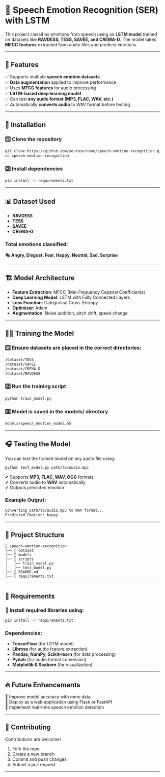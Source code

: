 
# 🎤 Speech Emotion Recognition (SER) with LSTM

This project classifies emotions from speech using an **LSTM model** trained on datasets like **RAVDESS, TESS, SAVEE, and CREMA-D**. The model takes **MFCC features** extracted from audio files and predicts emotions.

---

## 📌 Features
✅ Supports multiple **speech emotion datasets**  
✅ **Data augmentation** applied to improve performance  
✅ Uses **MFCC features** for audio processing  
✅ **LSTM-based deep learning model**  
✅ Can test **any audio format (MP3, FLAC, WAV, etc.)**  
✅ Automatically **converts audio** to WAV format before testing  

---

## 🚀 Installation
### 1️⃣ Clone the repository
```bash
git clone https://github.com/yourusername/speech-emotion-recognition.git
cd speech-emotion-recognition
```

### 2️⃣ Install dependencies
```bash
pip install -r requirements.txt
```

---

## 📊 Dataset Used
- **RAVDESS**  
- **TESS**  
- **SAVEE**  
- **CREMA-D**  

### Total emotions classified:
🎭 **Angry, Disgust, Fear, Happy, Neutral, Sad, Surprise**

---

## 🏗️ Model Architecture
- **Feature Extraction**: MFCC (Mel-Frequency Cepstral Coefficients)  
- **Deep Learning Model**: LSTM with Fully Connected Layers  
- **Loss Function**: Categorical Cross-Entropy  
- **Optimizer**: Adam  
- **Augmentation**: Noise addition, pitch shift, speed change  

---

## 🏃‍♂️ Training the Model
### 1️⃣ Ensure datasets are placed in the correct directories:
```bash
/dataset/TESS
/dataset/SAVEE
/dataset/CREMA-D
/dataset/RAVDESS
```

### 2️⃣ Run the training script
```bash
python train_model.py
```

### 3️⃣ Model is saved in the models/ directory
```bash
models/speech_emotion_model.h5
```

---

## 🎧 Testing the Model
You can test the trained model on any audio file using:
```bash
python test_model.py path/to/audio.mp3
```

✔ Supports **MP3, FLAC, WAV, OGG** formats  
✔ Converts audio to **WAV** automatically  
✔ Outputs predicted emotion  

### Example Output:
```bash
Converting path/to/audio.mp3 to WAV format...
Predicted Emotion: happy
```

---

## 📁 Project Structure
```
📂 speech-emotion-recognition
│── 📂 dataset
│── 📂 models
│── 📂 scripts
│   │── train_model.py
│   │── test_model.py
│── 📜 README.md
│── 📜 requirements.txt
```

---

## 📜 Requirements
### 📌 Install required libraries using:
```bash
pip install -r requirements.txt
```

### Dependencies:
- **TensorFlow** (for LSTM model)  
- **Librosa** (for audio feature extraction)  
- **Pandas, NumPy, Scikit-learn** (for data processing)  
- **Pydub** (for audio format conversion)  
- **Matplotlib & Seaborn** (for visualization)  

---

## 🔥 Future Enhancements
🔹 Improve model accuracy with more data  
🔹 Deploy as a web application using Flask or FastAPI  
🔹 Implement real-time speech emotion detection  

---

## 🤝 Contributing
Contributions are welcome!
1. Fork the repo
2. Create a new branch
3. Commit and push changes
4. Submit a pull request

---


